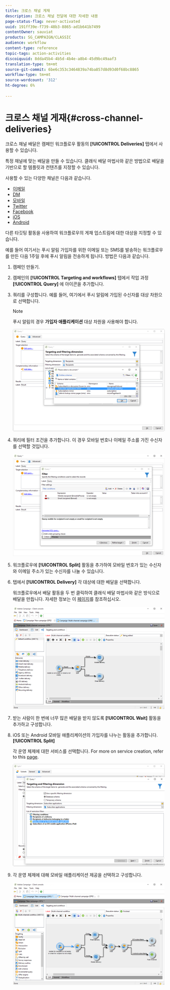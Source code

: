 ```yaml
---
title: 크로스 채널 게재
description: 크로스 채널 전달에 대한 자세한 내용
page-status-flag: never-activated
uuid: 191ff39e-f739-48b3-8865-ad1b641b7499
contentOwner: sauviat
products: SG_CAMPAIGN/CLASSIC
audience: workflow
content-type: reference
topic-tags: action-activities
discoiquuid: 8dda45b4-4b5d-4b4e-a8b4-45d9bc49aaf3
translation-type: tm+mt
source-git-commit: 6be6c353c3464839a74ba857d8d93d0f68bc8865
workflow-type: tm+mt
source-wordcount: '312'
ht-degree: 6%

---
```



# 크로스 채널 게재{#cross-channel-deliveries}

크로스 채널 배달은 캠페인 워크플로우 활동의 **[!UICONTROL Deliveries]** 탭에서 사용할 수 있습니다.

특정 채널에 맞는 배달을 만들 수 있습니다. 클래식 배달 마법사와 같은 방법으로 배달을 기반으로 할 템플릿과 컨텐츠를 지정할 수 있습니다.

사용할 수 있는 다양한 채널은 다음과 같습니다.

* [이메일](../../delivery/using/about-email-channel.md)
* [DM](../../delivery/using/about-direct-mail-channel.md)
* [모바일](../../delivery/using/sms-channel.md)
* [Twitter](../../social/using/publishing-on-twitter.md)
* [Facebook](../../social/using/publishing-on-facebook.md)
* [iOS](../../delivery/using/creating-notifications.md#sending-notifications-on-ios)
* [Android](../../delivery/using/creating-notifications.md#sending-notifications-on-android)

다른 타깃팅 활동을 사용하여 워크플로우의 게재 업스트림에 대한 대상을 지정할 수 있습니다.

예를 들어 여기서는 푸시 알림 가입자를 위한 이메일 또는 SMS를 발송하는 워크플로우를 만든 다음 1주일 후에 푸시 알림을 전송하게 됩니다. 방법은 다음과 같습니다.

1. 캠페인 만들기.
1. 캠페인의 **[!UICONTROL Targeting and workflows]** 탭에서 작업 과정 **[!UICONTROL Query]** 에 아이콘을 추가합니다.
1. 쿼리를 구성합니다. 예를 들어, 여기에서 푸시 알림에 가입된 수신자를 대상 차원으로 선택합니다.

   >[!NOTE]
   >
   >푸시 알림의 경우 **가입자 애플리케이션** 대상 차원을 사용해야 합니다.

   ![](assets/cross_channel_delivery_1.png)

1. 쿼리에 필터 조건을 추가합니다. 이 경우 모바일 번호나 이메일 주소를 가진 수신자를 선택할 것입니다.

   ![](assets/cross_channel_delivery_2.png)

1. 워크플로우에 **[!UICONTROL Split]** 활동을 추가하여 모바일 번호가 있는 수신자와 이메일 주소가 있는 수신자를 나눌 수 있습니다.
1. 탭에서 **[!UICONTROL Delivery]** 각 대상에 대한 배달을 선택합니다.

   워크플로우에서 배달 활동을 두 번 클릭하여 클래식 배달 마법사와 같은 방식으로 배달을 만듭니다. 자세한 정보는 이 [페이지](../../delivery/using/about-email-channel.md)를 참조하십시오.

   ![](assets/cross_channel_delivery_3.png)

1. 받는 사람이 한 번에 너무 많은 배달을 받지 않도록 **[!UICONTROL Wait]** 활동을 추가하고 구성합니다.
1. iOS 또는 Android 모바일 애플리케이션의 가입자를 나누는 활동을 추가합니다. **[!UICONTROL Split]**

   각 운영 체제에 대한 서비스를 선택합니다. For more on service creation, refer to this [page](../../delivery/using/configuring-the-mobile-application.md).

   ![](assets/cross_channel_delivery_4.png)

1. 각 운영 체제에 대해 모바일 애플리케이션 제공을 선택하고 구성합니다.

   ![](assets/cross_channel_delivery_5.png)

